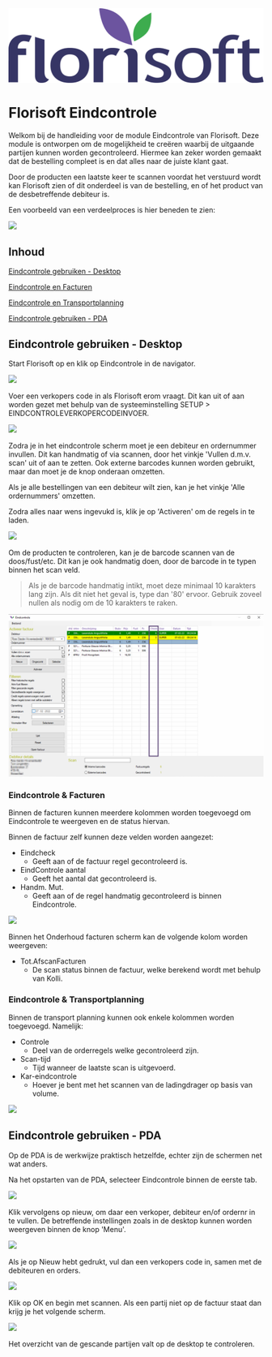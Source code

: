 <img src="../../fslogo.png"/>

# Florisoft Eindcontrole
Welkom bij de handleiding voor de module Eindcontrole van Florisoft. Deze module is ontworpen om de mogelijkheid te creëren waarbij de uitgaande partijen kunnen worden gecontroleerd. Hiermee kan zeker worden gemaakt dat de bestelling compleet is en dat alles naar de juiste klant gaat.

Door de producten een laatste keer te scannen voordat het verstuurd wordt kan Florisoft zien of dit onderdeel is van de bestelling, en of het product van de desbetreffende debiteur is.

Een voorbeeld van een verdeelproces is hier beneden te zien:

<img src='.Manual Final Check/media/image8.png'/>

## **Inhoud**

[Eindcontrole gebruiken - Desktop](#eindcontrole-gebruiken-desktop)

[Eindcontrole en Facturen](#eindcontrole-en-facturen)

[Eindcontrole en Transportplanning](#eindcontrole-en-transportplanning)

[Eindcontrole gebruiken - PDA](#eindcontrole-gebruiken-pda)



## Eindcontrole gebruiken - Desktop
Start Florisoft op en klik op Eindcontrole in de navigator.

<img src ='.Manual Final Check/media/image9.png'/>

Voer een verkopers code in als Florisoft erom vraagt. Dit kan uit of aan worden gezet met behulp van de systeeminstelling SETUP > EINDCONTROLEVERKOPERCODEINVOER.

<img src='.Manual Final Check/media/image10.png'/>

Zodra je in het eindcontrole scherm moet je een debiteur en ordernummer invullen. Dit kan handmatig of via scannen, door het vinkje 'Vullen d.m.v. scan' uit of aan te zetten. Ook externe barcodes kunnen worden gebruikt, maar dan moet je de knop onderaan omzetten.

Als je alle bestellingen van een debiteur wilt zien, kan je het vinkje 'Alle ordernummers' omzetten.

Zodra alles naar wens ingevukd is, klik je op 'Activeren' om de regels in te laden.

<img src='.Manual Final Check/media/image11.png'/>

Om de producten te controleren, kan je de barcode scannen van de doos/fust/etc. Dit kan je ook handmatig doen, door de barcode in te typen binnen het scan veld.

> Als je de barcode handmatig intikt, moet deze minimaal 10 karakters lang zijn. Als dit niet het geval is, type dan '80' ervoor. Gebruik zoveel nullen als nodig om de 10 karakters te raken.

<img src='.Manual Final Check/media/image12.png'/>

### Eindcontrole & Facturen
Binnen de facturen kunnen meerdere kolommen worden toegevoegd om Eindcontrole te weergeven en de status hiervan.

Binnen de factuur zelf kunnen deze velden worden aangezet:
- Eindcheck
    - Geeft aan of de factuur regel gecontroleerd is.
- EindControle aantal
    - Geeft het aantal dat gecontroleerd is.
- Handm. Mut.
    - Geeft aan of de regel handmatig gecontroleerd is binnen Eindcontrole.

<img src='.Manual Final Check/media/image14.png'/>

Binnen het Onderhoud facturen scherm kan de volgende kolom worden weergeven:
- Tot.AfscanFacturen
    - De scan status binnen de factuur, welke berekend wordt met behulp van Kolli.

### Eindcontrole & Transportplanning
Binnen de transport planning kunnen ook enkele kolommen worden toegevoegd. Namelijk:
- Controle
    - Deel van de orderregels welke gecontroleerd zijn.
- Scan-tijd
    - Tijd wanneer de laatste scan is uitgevoerd.
- Kar-eindcontrole
    - Hoever je bent met het scannen van de ladingdrager op basis van volume.

<img src='.Manual Final Check/media/image13.png'/>

## Eindcontrole gebruiken - PDA

Op de PDA is de werkwijze praktisch hetzelfde, echter zijn de schermen net wat anders.

Na het opstarten van de PDA, selecteer Eindcontrole binnen de eerste tab.

<img src='.Manual Final Check/media/image15.png'/>

Klik vervolgens op nieuw, om daar een verkoper, debiteur en/of ordernr in te vullen.
De betreffende instellingen zoals in de desktop kunnen worden weergeven binnen de knop 'Menu'.

<img src='.Manual Final Check/media/image19.png'/>

Als je op Nieuw hebt gedrukt, vul dan een verkopers code in, samen met de debiteuren en orders.

<img src='.Manual Final Check/media/image16.png'/>

Klik op OK en begin met scannen. Als een partij niet op de factuur staat dan krijg je het volgende scherm.

<img src='.Manual Final Check/media/image17.png'/>

Het overzicht van de gescande partijen valt op de desktop te controleren.
